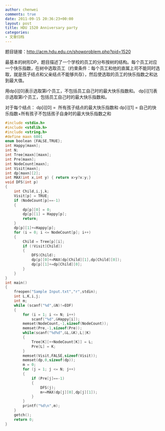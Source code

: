 ```yaml
---
author: chenwei
comments: true
date: 2011-09-15 20:36:23+00:00
layout: post
title: HDU 1520 Anniversary party
categories:
- 文章归档
---
```


题目链接：http://acm.hdu.edu.cn/showproblem.php?pid=1520

最基本的树形DP，题目描述了一个学校的员工的分布按树的结构。每个员工对应一个快乐指数，在树中选取员工（约束条件：每个员工和他的直属上司不能同时选取，就是孩子结点和父亲结点不能够共存），然后使选取的员工的快乐指数之和达到最大值。

用dp[i][0]表示选取第i个员工，不包括员工自己时的最大快乐指数和。
dp[i][1]表示选取第i个员工，包括员工自己时的最大快乐指数和。

对于每个结点：
dp[i][0] =  所有孩子结点的最大快乐指数和
dp[i][1] = 自己的快乐指数+所有孩子不包括孩子自身时的最大快乐指数之和

```c
#include <stdio.h>
#include <stdlib.h>
#include <string.h>
#define maxn 6001
enum boolean {FALSE,TRUE};
int Happy[maxn];
int N;
int Tree[maxn][maxn];
int Pre[maxn];
int NodeCount[maxn];
int Visit[maxn];
int dp[maxn][2];
int MAX(int x,int y) { return x>y?x:y;}
void DFS(int p)
{
    int Child,i,j,k;
    Visit[p] = TRUE;
    if (NodeCount[p]==-1)
    {
        dp[p][0] = 0;
        dp[p][1] = Happy[p];
        return;
    }
    dp[p][1]+=Happy[p];
    for (i = 0; i <= NodeCount[p]; i++)
    {
        Child = Tree[p][i];
        if (!Visit[Child])
        {
            DFS(Child);
            dp[p][0]+=MAX(dp[Child][1],dp[Child][0]);
            dp[p][1]+=dp[Child][0];
        }
    }
}
int main()
{
    freopen("Sample Input.txt","r",stdin);
    int L,K,i,j;
    int m;
    while (scanf("%d",&N)!=EOF)
    {
        for (i = 1; i <= N; i++)
            scanf("%d",&Happy[i]);
        memset(NodeCount,-1,sizeof(NodeCount));
        memset(Pre,-1,sizeof(Pre));
        while(scanf("%d%d",&L,&K),L||K)
        {
            Tree[K][++NodeCount[K]] = L;
            Pre[L] = K;
        }
        memset(Visit,FALSE,sizeof(Visit));
        memset(dp,0,sizeof(dp));
        m = 0;
        for (j = 1; j <= N; j++)
        {
            if (Pre[j]==-1)
            {
                DFS(j);
                m+=MAX(dp[j][0],dp[j][1]);
            }
        }
        printf("%d\n",m);
    }
    getch();
    return 0;
}
```
